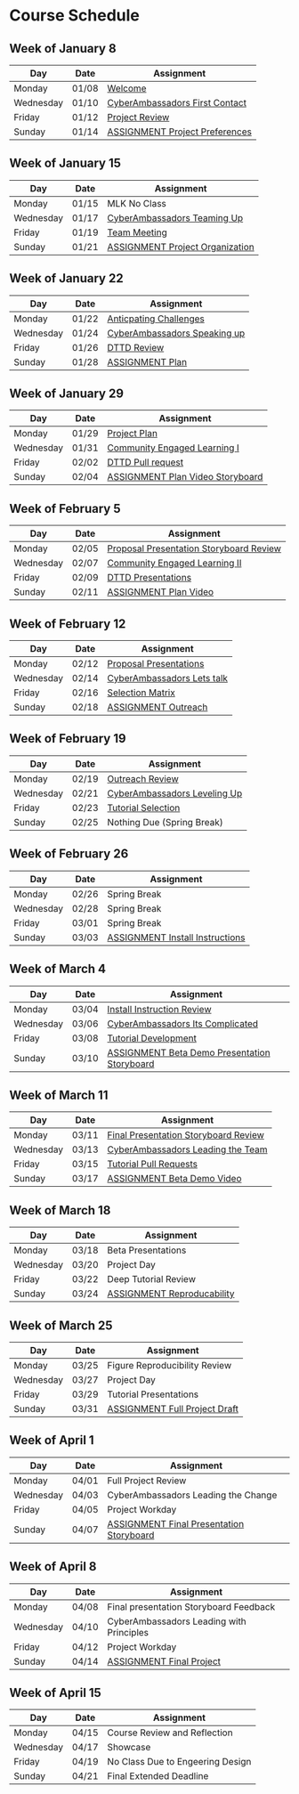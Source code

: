 # Course Schedule  


## Week of January 8

| Day | Date | Assignment |
|------|---------|------------|
| Monday | 01/08 |  [Welcome](0108-Welcome) |
| Wednesday | 01/10 |  [CyberAmbassadors First Contact](0110-CyberAmbassadors_First_Contact) |
| Friday | 01/12 |  [Project Review](0112-Project_Review) |
| Sunday | 01/14 |  [ASSIGNMENT Project Preferences](0114-ASSIGNMENT_Project_Preferences) |

## Week of January 15

| Day | Date | Assignment |
|------|---------|------------|
| Monday | 01/15 | MLK No Class |
| Wednesday | 01/17 |  [CyberAmbassadors Teaming Up](0117-CyberAmbassadors_Teaming_Up) |
| Friday | 01/19 |  [Team Meeting](0119-Team_Meeting) |
| Sunday | 01/21 |  [ASSIGNMENT Project Organization](0121-ASSIGNMENT_Project_Organization) |

## Week of January 22

| Day | Date | Assignment |
|------|---------|------------|
| Monday | 01/22 |  [Anticpating Challenges](0122-Anticpating_Challenges) |
| Wednesday | 01/24 |  [CyberAmbassadors Speaking up](0124-CyberAmbassadors_Speaking_up) |
| Friday | 01/26 |  [DTTD Review](0126-DTTD_Review) |
| Sunday | 01/28 |  [ASSIGNMENT Plan](0128-ASSIGNMENT_Plan) |

## Week of January 29

| Day | Date | Assignment |
|------|---------|------------|
| Monday | 01/29 |  [Project Plan](0129-Project_Plan) |
| Wednesday | 01/31 |  [Community Engaged Learning I](0131-Community_Engaged_Learning_I) |
| Friday | 02/02 |  [DTTD Pull request](0202-DTTD_Pull_request) |
| Sunday | 02/04 |  [ASSIGNMENT Plan Video Storyboard](0204-ASSIGNMENT_Plan_Video_Storyboard) |

## Week of February 5

| Day | Date | Assignment |
|------|---------|------------|
| Monday | 02/05 |  [Proposal Presentation Storyboard Review](0205-Proposal_Presentation_Storyboard_Review) |
| Wednesday | 02/07 |  [Community Engaged Learning II](0207-Community_Engaged_Learning_II) |
| Friday | 02/09 |  [DTTD Presentations](0209-DTTD_Presentations) |
| Sunday | 02/11 |  [ASSIGNMENT Plan Video](0211-ASSIGNMENT_Plan_Video) |

## Week of February 12

| Day | Date | Assignment |
|------|---------|------------|
| Monday | 02/12 |  [Proposal Presentations](0212-Proposal_Presentations) |
| Wednesday | 02/14 |  [CyberAmbassadors Lets talk](0214-CyberAmbassadors_Lets_talk) |
| Friday | 02/16 |  [Selection Matrix](0216-Selection_Matrix) |
| Sunday | 02/18 |  [ASSIGNMENT Outreach](0218-ASSIGNMENT_Outreach) |

## Week of February 19

| Day | Date | Assignment |
|------|---------|------------|
| Monday | 02/19 |  [Outreach Review](0219-Outreach_Review) |
| Wednesday | 02/21 |  [CyberAmbassadors Leveling Up](0221-CyberAmbassadors_Leveling_Up) |
| Friday | 02/23 |  [Tutorial Selection](0223-Tutorial_Selection) |
| Sunday | 02/25 | Nothing Due (Spring Break) |

## Week of February 26

| Day | Date | Assignment |
|------|---------|------------|
| Monday | 02/26 | Spring Break |
| Wednesday | 02/28 | Spring Break |
| Friday | 03/01 | Spring Break |
| Sunday | 03/03 |  [ASSIGNMENT Install Instructions](0303-ASSIGNMENT_Install_Instructions) |

## Week of March 4

| Day | Date | Assignment |
|------|---------|------------|
| Monday | 03/04 |  [Install Instruction Review](0304-Install_Instruction_Review) |
| Wednesday | 03/06 |  [CyberAmbassadors Its Complicated](0306-CyberAmbassadors_Its_Complicated) |
| Friday | 03/08 |  [Tutorial Development](0308-Tutorial_Development) |
| Sunday | 03/10 |  [ASSIGNMENT Beta Demo Presentation Storyboard](0310-ASSIGNMENT_Beta_Demo_Presentation_Storyboard) |

## Week of March 11

| Day | Date | Assignment |
|------|---------|------------|
| Monday | 03/11 |  [Final Presentation Storyboard Review](0311-Final_Presentation_Storyboard_Review) |
| Wednesday | 03/13 |  [CyberAmbassadors Leading the Team](0313-CyberAmbassadors_Leading_the_Team) |
| Friday | 03/15 |  [Tutorial Pull Requests](0315-Tutorial_Pull_Requests) |
| Sunday | 03/17 |  [ASSIGNMENT Beta Demo Video](0317-ASSIGNMENT_Beta_Demo_Video) |

## Week of March 18

| Day | Date | Assignment |
|------|---------|------------|
| Monday | 03/18 | Beta Presentations |
| Wednesday | 03/20 | Project Day |
| Friday | 03/22 | Deep Tutorial Review |
| Sunday | 03/24 |  [ASSIGNMENT Reproducability](0324-ASSIGNMENT_Reproducability) |

## Week of March 25

| Day | Date | Assignment |
|------|---------|------------|
| Monday | 03/25 | Figure Reproducibility Review |
| Wednesday | 03/27 | Project Day |
| Friday | 03/29 | Tutorial Presentations |
| Sunday | 03/31 |  [ASSIGNMENT Full Project Draft](0331-ASSIGNMENT_Full_Project_Draft) |

## Week of April 1

| Day | Date | Assignment |
|------|---------|------------|
| Monday | 04/01 | Full Project Review |
| Wednesday | 04/03 | CyberAmbassadors Leading the Change |
| Friday | 04/05 | Project Workday |
| Sunday | 04/07 |  [ASSIGNMENT Final Presentation Storyboard](0407-ASSIGNMENT_Final_Presentation_Storyboard) |

## Week of April 8

| Day | Date | Assignment |
|------|---------|------------|
| Monday | 04/08 | Final presentation Storyboard Feedback |
| Wednesday | 04/10 | CyberAmbassadors Leading with Principles |
| Friday | 04/12 | Project Workday |
| Sunday | 04/14 |  [ASSIGNMENT Final Project](0414-ASSIGNMENT_Final_Project) |

## Week of April 15

| Day | Date | Assignment |
|------|---------|------------|
| Monday | 04/15 | Course Review and Reflection |
| Wednesday | 04/17 | Showcase |
| Friday | 04/19 | No Class Due to Engeering Design |
| Sunday | 04/21 | Final Extended Deadline |

